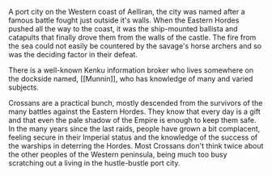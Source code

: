 A port city on the Western coast of Aelliran, the city was named after a famous battle fought just outside it's walls. When the Eastern Hordes pushed all the way to the coast, it was the ship-mounted ballista and catapults that finally drove them from the walls of the castle. The fire from the sea could not easily be countered by the savage's horse archers and so was the deciding factor in their defeat.

There is a well-known Kenku information broker who lives somewhere on the dockside named, [[Munnin]], who has knowledge of many and varied subjects.

Crossans are a practical bunch, mostly descended from the survivors of the many battles against the Eastern Hordes. They know that every day is a gift and that even the pale shadow of the Empire is enough to keep them safe. In the many years since the last raids, people have grown a bit complacent, feeling secure in their Imperial status and the knowledge of the success of the warships in deterring the Hordes. Most Crossans don't think twice about the other peoples of the Western peninsula, being much too busy scratching out a living in the hustle-bustle port city.